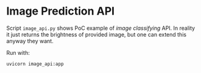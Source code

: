 # Image Prediction API

Script `image_api.py` shows PoC example of _image classifying_ API.
In reality it just returns the brightness of provided image, but one can extend this anyway they want.

Run with:

```
uvicorn image_api:app
```
